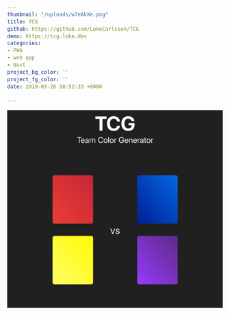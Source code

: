 ```yaml
---
thumbnail: "/uploads/w7eAkXe.png"
title: TCG
github: https://github.com/LokeCarlsson/TCG
demo: https://tcg.loke.dev
categories:
- PWA
- web app
- Nuxt
project_bg_color: ''
project_fg_color: ''
date: 2019-03-26 18:52:33 +0000

---
```

![](/uploads/w7eAkXe.png)